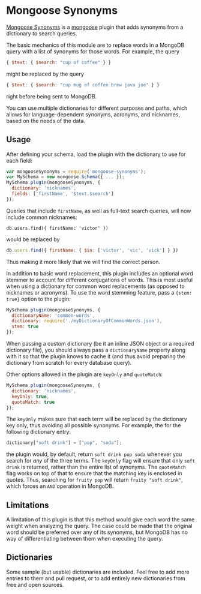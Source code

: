 Mongoose Synonyms
=================

[Mongoose Synonyms](https://github.com/vkareh/mongoose-synonyms) is a
[mongoose](http://mongoosejs.com/) plugin that adds synonyms from a dictionary
to search queries.

The basic mechanics of this module are to replace words in a MongoDB query with
a list of synonyms for those words. For example, the query
```javascript
{ $text: { $search: "cup of coffee" } }
```
might be replaced by the query
```javascript
{ $text: { $search: "cup mug of coffee brew java joe" } }
```
right before being sent to MongoDB.

You can use multiple dictionaries for different purposes and paths, which allows
for language-dependent synonyms, acronyms, and nicknames, based on the needs of
the data.

Usage
-----
After defining your schema, load the plugin with the dictionary to use for each
field:
```javascript
var mongooseSynonyms = require('mongoose-synonyms');
var MySchema = new mongoose.Schema({ ... });
MySchema.plugin(mongooseSynonyms, {
  dictionary: 'nicknames',
  fields: ['firstName', '$text.$search']
});
```
Queries that include `firstName`, as well as full-text search queries, will now
include common nicknames:
```javscript
db.users.find({ firstName: 'victor' })
```
would be replaced by
```javascript
db.users.find({ firstName: { $in: ['victor', 'vic', 'vick'] } })
```
Thus making it more likely that we will find the correct person.

In addition to basic word replacement, this plugin includes an optional word
stemmer to account for different conjugations of words. This is most useful when
using a dictionary for common word replacements (as opposed to nicknames or
acronyms). To use the word stemming feature, pass a `{stem: true}` option to the
plugin:
```javascript
MySchema.plugin(mongooseSynonyms, {
  dictionaryName: 'common-words',
  dictionary: require('./myDictionaryOfCommonWords.json'),
  stem: true
});
```

When passing a custom dictionary (be it an inline JSON object or a required
dictionary file), you should always pass a `dictionaryName` property along with
it so that the plugin knows to cache it (and thus avoid preparing the dictionary
from scratch for every database query).

Other options allowed in the plugin are `keyOnly` and `quoteMatch`:
```javascript
MySchema.plugin(mongooseSynonyms, {
  dictionary: 'nicknames',
  keyOnly: true,
  quoteMatch: true
});
```
The `keyOnly` makes sure that each term will be replaced by the dictionary key
only, thus avoiding all possible synonyms. For example, the for the following
dictionary entry:
```javascript
dictionary["soft drink"] = ["pop", "soda"];
```
the plugin would, by default, return `soft drink pop soda` whenever you search
for _any_ of the three terms. The `keyOnly` flag will ensure that only `soft
drink` is returned, rather than the entire list of synonyms. The `quoteMatch`
flag works on top of that to ensure that the matching key is enclosed in quotes.
Thus, searching for `fruity pop` will return `fruity "soft drink"`, which forces
an `AND` operation in MongoDB.

Limitations
-----------
A limitation of this plugin is that this method would give each word the same
weight when analyzing the query. The case could be made that the original word
should be preferred over any of its synonyms, but MongoDB has no way of
differentiating between them when executing the query.

Dictionaries
------------
Some sample (but usable) dictionaries are included. Feel free to add more
entries to them and pull request, or to add entirely new dictionaries from free
and open sources.
